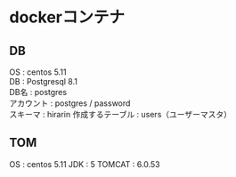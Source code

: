 # dockerコンテナ

## DB
OS : centos 5.11  
DB : Postgresql 8.1  
DB名 : postgres  
アカウント : postgres / password  
スキーマ : hirarin
作成するテーブル : users（ユーザーマスタ）

## TOM
OS : centos 5.11
JDK : 5
TOMCAT : 6.0.53

